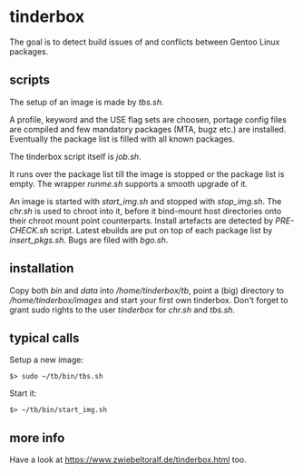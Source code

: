 # tinderbox
The goal is to detect build issues of and conflicts between Gentoo Linux packages.

## scripts
The setup of an image is made by *tbs.sh*.

A profile, keyword and the USE flag sets are choosen, portage config files are compiled and few mandatory packages (MTA, bugz etc.) are installed. Eventually the package list is filled with all known packages.

The tinderbox script itself is *job.sh*.

It runs over the package list till the image is stopped or the package list is empty. The wrapper *runme.sh* supports a smooth upgrade of it.

An image is started with *start_img.sh* and stopped with *stop_img.sh*. The *chr.sh* is used to chroot into it, before it bind-mount host directories onto their chroot mount point counterparts. Install artefacts are detected by *PRE-CHECK.sh* script. Latest ebuilds are put on top of each package list by *insert_pkgs.sh*. Bugs are filed with *bgo.sh*.

## installation
Copy both *bin* and *data* into */home/tinderbox/tb*, point a (big) directory to */home/tinderbox/images* and start your first own tinderbox. Don't forget to grant sudo rights to the user *tinderbox* for *chr.sh* and *tbs.sh*.

## typical calls
Setup a new image:

    $> sudo ~/tb/bin/tbs.sh 

Start it:

    $> ~/tb/bin/start_img.sh


## more info
Have a look at https://www.zwiebeltoralf.de/tinderbox.html too.

